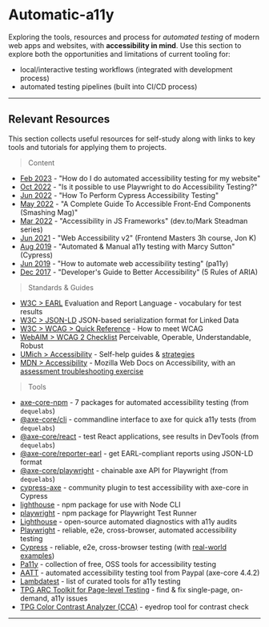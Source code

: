# Automatic-a11y

Exploring the tools, resources and process for _automated testing_ of modern web apps and websites, with **accessibility in mind**. Use this section to explore both the opportunities and limitations of current tooling for:
 * local/interactive testing workflows (integrated with development process)
 * automated testing pipelines (built into CI/CD process)

---

## Relevant Resources

This section collects useful resources for self-study along with links to key tools and tutorials for applying them to projects.

> Content

* [Feb 2023](https://opensource.com/article/23/2/automated-accessibility-testing) - "How do I do automated accessibility testing for my website"
* [Oct 2022](https://playwrightsolutions.com/is-it-possible-to-use-playwright-to-do-accessibility-testing/) - "Is it possible to use Playwright to do Accessibility Testing?"
* [Jun 2022](https://www.lambdatest.com/blog/cypress-accessibility-testing/) - "How To Perform Cypress Accessibility Testing"
* [May 2022](https://www.smashingmagazine.com/2021/03/complete-guide-accessible-front-end-components/) - "A Complete Guide To Accessible Front-End Components (Smashing Mag)"
* [Mar 2022](https://dev.to/steady5063/accessibility-in-javascript-frameworks-part-2-comparing-each-framework-41ch) - "Accessibility in JS Frameworks" (dev.to/Mark Steadman series)
* [Jun 2021](https://frontendmasters.com/courses/accessibility-v2) - "Web Accessibility v2" (Frontend Masters 3h course, Jon K)
* [Aug 2019](https://www.youtube.com/watch?v=IADSsClWVtA) - "Automated & Manual a11y testing with Marcy Sutton" (Cypress)
* [Jun 2019](https://medium.com/@f3igao/how-to-automate-web-accessibility-testing-921512bdd4bf) - "How to automate web accessibility testing" (pa11y)
* [Dec 2017](https://www.24a11y.com/2017/a-developers-guide-to-better-accessibility/) - "Developer's Guide to Better Accessibility" (5 Rules of ARIA)

> Standards & Guides

* [W3C > EARL](https://www.w3.org/TR/EARL10-Schema/) Evaluation and Report Language - vocabulary for test results
* [W3C > JSON-LD](https://www.w3.org/TR/json-ld/) JSON-based serialization format for Linked Data
* [W3C > WCAG > Quick Reference](https://www.w3.org/WAI/WCAG21/quickref/) - How to meet WCAG 
* [WebAIM > WCAG 2 Checklist](https://webaim.org/standards/wcag/checklist#robust) Perceivable, Operable, Understandable, Robust
* [UMich > Accessibility](https://accessibility.umich.edu/guides) - Self-help guides & [strategies](https://accessibility.umich.edu/guides/review-strategies)
* [MDN > Accessibility](https://developer.mozilla.org/en-US/docs/Learn/Accessibility) - Mozilla Web Docs on Accessibility, with an [assessment troubleshooting exercise](https://developer.mozilla.org/en-US/docs/Learn/Accessibility/Accessibility_troubleshooting)


> Tools

* [axe-core-npm](https://github.com/dequelabs/axe-core-npm) - 7 packages for automated accessibility testing (from `dequelabs`)
* [@axe-core/cli](https://github.com/dequelabs/axe-core-npm/blob/develop/packages/cli/README.md) - commandline interface to axe for quick a11y tests (from `dequelabs`)
* [@axe-core/react](https://github.com/dequelabs/axe-core-npm/blob/develop/packages/react/README.md) - test React applications, see results in DevTools (from `dequelabs`)
* [@axe-core/reporter-earl](https://github.com/dequelabs/axe-core-npm/blob/develop/packages/reporter-earl/README.md) - get  EARL-compliant reports using JSON-LD format
* [@axe-core/playwright](https://github.com/dequelabs/axe-core-npm/blob/develop/packages/playwright/README.md) - chainable axe API for Playwright (from `dequelabs`)
* [cypress-axe](https://github.com/avanslaars/cypress-axe) - community plugin to test accessibility with axe-core in Cypress
* [lighthouse](https://www.npmjs.com/package/lighthouse) - npm package for use with Node CLI
* [playwright](https://www.npmjs.com/package/playwright) - npm package for Playwright Test Runner
* [Lighthouse](https://developer.chrome.com/docs/lighthouse/overview/) - open-source automated diagnostics with a11y audits
* [Playwright](https://playwright.dev/docs/accessibility-testing) - reliable, e2e, cross-browser, automated accessibility testing
* [Cypress](https://learn.cypress.io/) - reliable, e2e, cross-browser testing (with [real-world examples](https://learn.cypress.io/real-world-examples))
* [Pa11y](https://pa11y.org/) - collection of free, OSS tools for accessibility testing
* [AATT](https://github.com/paypal/AATT) - automated accessibility testing tool from Paypal (axe-core 4.4.2)
* [Lambdatest](https://www.lambdatest.com/blog/curated-tools-for-accessibility-testing-of-websites/) - list of curated tools for a11y testing
* [TPG ARC Toolkit for Page-level Testing](https://www.tpgi.com/arc-platform/arc-toolkit/) - find & fix single-page, on-demand, a11y issues
* [TPG Color Contrast Analyzer (CCA)](https://www.tpgi.com/color-contrast-checker/) - eyedrop tool for contrast check

 ---